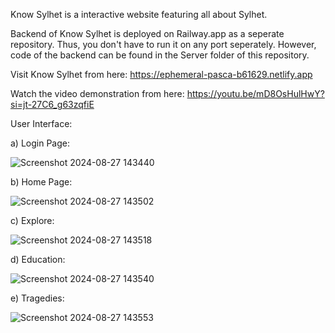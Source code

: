 Know Sylhet is a interactive website featuring all about Sylhet.

Backend of Know Sylhet is deployed on Railway.app as a seperate repository. Thus, you don't have to run it on any port seperately. However, code of the backend can be found in the Server folder of this repository. 

Visit Know Sylhet from here: https://ephemeral-pasca-b61629.netlify.app

Watch the video demonstration from here: https://youtu.be/mD8OsHulHwY?si=jt-27C6_g63zqfiE

User Interface:

a) Login Page:

![Screenshot 2024-08-27 143440](https://github.com/user-attachments/assets/336d1e60-719a-40f5-95f9-4330a8ac665d)

b) Home Page:

![Screenshot 2024-08-27 143502](https://github.com/user-attachments/assets/8c322612-e9ae-48df-8e71-19a17e0c386b)

c) Explore: 

![Screenshot 2024-08-27 143518](https://github.com/user-attachments/assets/18884381-2fae-4647-8ff7-de1e4bd0ab85)

d) Education:

![Screenshot 2024-08-27 143540](https://github.com/user-attachments/assets/bbe69dea-7a6c-4e7a-a873-52803061ceaa)

e) Tragedies:

![Screenshot 2024-08-27 143553](https://github.com/user-attachments/assets/fa614969-5818-47fb-9344-a61059a3d8a0)
